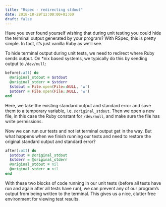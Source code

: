 ```yaml
---
title: "Rspec - redirecting stdout"
date: 2018-10-29T12:00:00+01:00
draft: false
---
```

Have you ever found yourself wishing that during unit testing you could hide the terminal output generated by your program? With RSpec, this is pretty simple. In fact, it’s just vanilla Ruby as we’ll see.

To hide terminal output during unit tests, we need to redirect where Ruby sends output. On *nix based systems, we typically do this by sending output to `/dev/null`:

```ruby
before(:all) do
  @original_stdout = $stdout
  @original_stderr = $stderr
  $stdout = File.open(File::NULL, 'w')
  $stderr = File.open(File::NULL, 'w')
end
```

Here, we take the existing standard output and standard error and save them to a temporary variable, i.e. `@original_stdout`. Then we open a new file, in this case the Ruby constant for `/dev/null`, and make sure the file has write permissions.

Now we can run our tests and not let terminal output get in the way. But what happens when we finish running our tests and need to restore the original standard output and standard error?

```ruby
after(:all) do
  $stdout = @original_stdout
  $stderr = @original_stderr
  @original_stdout = nil
  @original_stderr = nil
end
```

With these two blocks of code running in our unit tests (before all tests have run and again after all tests have run), we can prevent any of our program’s output from being written to the terminal. This gives us a nice, clutter free environment for viewing test results.
